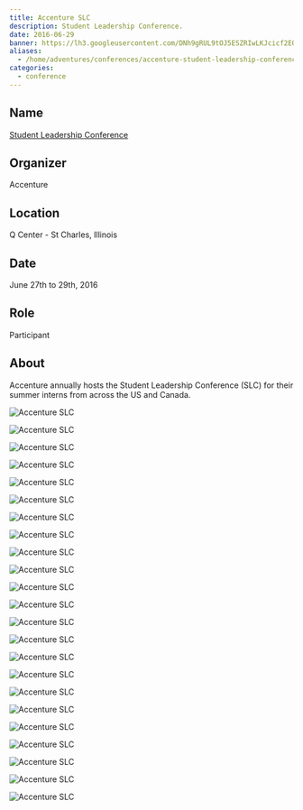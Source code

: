 ```yaml
---
title: Accenture SLC
description: Student Leadership Conference.
date: 2016-06-29
banner: https://lh3.googleusercontent.com/DNh9gRUL9tOJ5ESZRIwLKJcicf2EOmB20Hub5_wl7ek2vgA2ZRJxxUa6P8mKnpSruqOLUaHRHRcyiclsVSTj5XvM5Rwfuv8GQ9bqIhifzZb7nT8V6qMcOe4B-9851kyebFUwKKdqA6NHYoP_sZQMSq050ew0x7b9CbQ8vCE6-2nbhFRkpone-6r02Rpzn3ZO007XrMJIBWopUOX87BTZ4xv4aDi2oCnYn7xMwPH1W2lDjwfzYfaxZm0MdHDIp4iMIybDo9lEw6eGOKcTjIoNazPpIGXED15puPsdtXSALzKpjKAicYwfucbVpLeJf-kSu_r7W1oWXiYczVPKq5EjJ8RoAezU2gikPC1Nfu2-2_WmqBIk0adfryGVaUrP6zLyoakgucam6wiNksZJq8SVTATT003t5WzhjDHXCWUDDAz28zfLlR7J4swj51aXsTCB_DJNkREAQk-5iLRkSDckBuyreMNWEkJNQK_RideebGwRCayykUaoHNC_UyDZBkKhNoaizMUlJb8QLQGkO9cCv2Pp-0YSvR3X_DY6WZ9NQZgdM2dIOtrfR43Q0t9hfxrduc1cOHVMC0dl6cncR378DEhcsDUje8HDsqlwYi-HM7P-5p_nCH3qJ0FMKFFpa2dO=w1454-h969-no
aliases:
  - /home/adventures/conferences/accenture-student-leadership-conference-june-2016/
categories:
  - conference
---
```


## Name

[Student Leadership Conference](https://www.accenture.com/us-en/careers/student-leadership-conference 'Accenture Student Leadership Conference')

## Organizer

Accenture

## Location

Q Center - St Charles, Illinois

## Date

June 27th to 29th, 2016

## Role

Participant

## About

Accenture annually hosts the Student Leadership Conference (SLC) for their summer interns from across the US and Canada.

![Accenture SLC](https://i2.wp.com/fvcproductions.files.wordpress.com/2016/07/accentureslc-1.jpg)

![Accenture SLC](https://i2.wp.com/fvcproductions.files.wordpress.com/2016/07/accentureslc-2.jpg)

![Accenture SLC](https://i2.wp.com/fvcproductions.files.wordpress.com/2016/07/accentureslc-3.jpg)

![Accenture SLC](https://i2.wp.com/fvcproductions.files.wordpress.com/2016/07/accentureslc-4.jpg)

![Accenture SLC](https://i2.wp.com/fvcproductions.files.wordpress.com/2016/07/accentureslc-5.jpg)

![Accenture SLC](https://i2.wp.com/fvcproductions.files.wordpress.com/2016/07/accentureslc-6.jpg)

![Accenture SLC](https://i2.wp.com/fvcproductions.files.wordpress.com/2016/07/accentureslc-7.jpg)

![Accenture SLC](https://i2.wp.com/fvcproductions.files.wordpress.com/2016/07/accentureslc-8.jpg)

![Accenture SLC](https://i2.wp.com/fvcproductions.files.wordpress.com/2016/07/accentureslc-9.jpg)

![Accenture SLC](https://i2.wp.com/fvcproductions.files.wordpress.com/2016/07/accentureslc-10.jpg)

![Accenture SLC](https://i2.wp.com/fvcproductions.files.wordpress.com/2016/07/accentureslc-11.jpg)

![Accenture SLC](https://i2.wp.com/fvcproductions.files.wordpress.com/2016/07/accentureslc-12.jpg)

![Accenture SLC](https://i2.wp.com/fvcproductions.files.wordpress.com/2016/07/accentureslc-13.jpg)

![Accenture SLC](https://i2.wp.com/fvcproductions.files.wordpress.com/2016/07/accentureslc-14.jpg)

![Accenture SLC](https://i2.wp.com/fvcproductions.files.wordpress.com/2016/07/accentureslc-15.jpg)

![Accenture SLC](https://i2.wp.com/fvcproductions.files.wordpress.com/2016/07/accentureslc-16.jpg)

![Accenture SLC](https://i2.wp.com/fvcproductions.files.wordpress.com/2016/07/accentureslc-17.jpg)

![Accenture SLC](https://i2.wp.com/fvcproductions.files.wordpress.com/2016/07/accentureslc-18.jpg)

![Accenture SLC](https://i2.wp.com/fvcproductions.files.wordpress.com/2016/07/accentureslc-19.jpg)

![Accenture SLC](https://i2.wp.com/fvcproductions.files.wordpress.com/2016/07/accentureslc-20.jpg)

![Accenture SLC](https://i2.wp.com/fvcproductions.files.wordpress.com/2016/07/accentureslc-21.jpg)

![Accenture SLC](https://i2.wp.com/fvcproductions.files.wordpress.com/2016/07/accentureslc-22.jpg)

![Accenture SLC](https://i2.wp.com/fvcproductions.files.wordpress.com/2016/07/accentureslc-23.)
